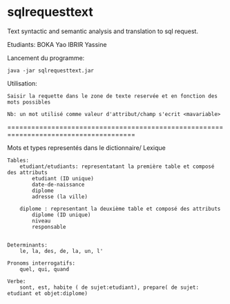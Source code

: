 # sqlrequesttext
Text syntactic and semantic analysis and translation to sql request.

Etudiants: BOKA Yao
	 IBRIR Yassine


Lancement du programme:
	
	java -jar sqlrequesttext.jar


Utilisation:

	Saisir la requette dans le zone de texte reservée et en fonction des mots possibles

	Nb: un mot utilisé comme valeur d'attribut/champ s'ecrit <mavariable>


======================================================================================

Mots et types representés dans le  dictionnaire/ Lexique

	Tables:
		etudiant/etudiants: representatant la première table et composé des attributs
			etudiant (ID unique)
			date-de-naissance
			diplome
			adresse (la ville)

		diplome : representant la deuxième table et composé des attributs
			diplome (ID unique)
			niveau
			responsable


	Determinants:
		le, la, des, de, la, un, l'

	Pronoms interrogatifs:
		quel, qui, quand

	Verbe:
		sont, est, habite ( de sujet:etudiant), prepare( de sujet: etudiant et objet:diplome)
		


		
			
	





